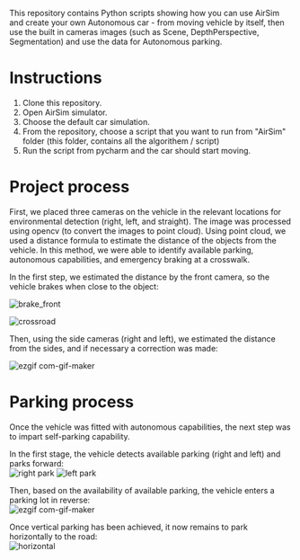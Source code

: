 This repository contains Python scripts showing how you can use AirSim and create your own Autonomous car -
from moving vehicle by itself, then use the built in cameras images (such as Scene, DepthPerspective, Segmentation) and use the data for Autonomous parking.  


# Instructions

1. Clone this repository.
2. Open AirSim simulator.  
3. Choose the default car simulation. 
4. From the repository, choose a script that you want to run from "AirSim" folder (this folder, contains all the algorithem / script)
5. Run the script from pycharm and the car should start moving.

# Project process

First, we placed three cameras on the vehicle in the relevant locations for environmental detection (right, left, and straight).
The image was processed using opencv (to convert the images to point cloud).
Using point cloud, we used a distance formula to estimate the distance of the objects from the vehicle.
In this method, we were able to identify available parking, autonomous capabilities, and emergency braking at a crosswalk.



In the first step, we estimated the distance by the front camera, so the vehicle brakes when close to the object:

![brake_front](https://user-images.githubusercontent.com/57869913/130597386-016d217d-1dc1-43a1-b24f-48e95a01f2a5.gif)

![crossroad](https://user-images.githubusercontent.com/57869913/130615178-372a3934-56d3-4a33-b50f-e83f90a29ef9.gif)


Then, using the side cameras (right and left), we estimated the distance from the sides, and if necessary a correction was made:

![ezgif com-gif-maker](https://user-images.githubusercontent.com/57869913/130595095-b2ac7603-7634-4293-870e-24e7dd42a554.gif)

# Parking process

Once the vehicle was fitted with autonomous capabilities, the next step was to impart self-parking capability.


In the first stage, the vehicle detects available parking (right and left) and parks forward: <br>
![right park](https://user-images.githubusercontent.com/57869913/130614997-d20b8228-c98d-4006-86c6-56c5ba6ed54e.gif) ![left park](https://user-images.githubusercontent.com/57869913/130614516-51fc4e8b-9974-4511-aa79-7693df35bfdc.gif)



Then, based on the availability of available parking, the vehicle enters a parking lot in reverse: <br>
![ezgif com-gif-maker](https://user-images.githubusercontent.com/57869913/130614870-6a9cd96b-11d6-472c-b61c-8687e3e95484.gif)


Once vertical parking has been achieved, it now remains to park horizontally to the road: <br>
![horizontal](https://user-images.githubusercontent.com/57869913/130614000-14cc98d5-7884-4a8c-87d6-ea9c83cd42eb.gif)





